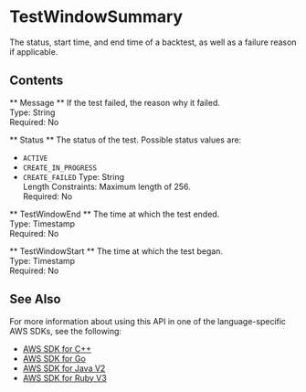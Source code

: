 # TestWindowSummary<a name="API_TestWindowSummary"></a>

The status, start time, and end time of a backtest, as well as a failure reason if applicable\.

## Contents<a name="API_TestWindowSummary_Contents"></a>

 ** Message **   <a name="forecast-Type-TestWindowSummary-Message"></a>
If the test failed, the reason why it failed\.  
Type: String  
Required: No

 ** Status **   <a name="forecast-Type-TestWindowSummary-Status"></a>
The status of the test\. Possible status values are:  
+  `ACTIVE` 
+  `CREATE_IN_PROGRESS` 
+  `CREATE_FAILED` 
Type: String  
Length Constraints: Maximum length of 256\.  
Required: No

 ** TestWindowEnd **   <a name="forecast-Type-TestWindowSummary-TestWindowEnd"></a>
The time at which the test ended\.  
Type: Timestamp  
Required: No

 ** TestWindowStart **   <a name="forecast-Type-TestWindowSummary-TestWindowStart"></a>
The time at which the test began\.  
Type: Timestamp  
Required: No

## See Also<a name="API_TestWindowSummary_SeeAlso"></a>

For more information about using this API in one of the language\-specific AWS SDKs, see the following:
+  [AWS SDK for C\+\+](https://docs.aws.amazon.com/goto/SdkForCpp/forecast-2018-06-26/TestWindowSummary) 
+  [AWS SDK for Go](https://docs.aws.amazon.com/goto/SdkForGoV1/forecast-2018-06-26/TestWindowSummary) 
+  [AWS SDK for Java V2](https://docs.aws.amazon.com/goto/SdkForJavaV2/forecast-2018-06-26/TestWindowSummary) 
+  [AWS SDK for Ruby V3](https://docs.aws.amazon.com/goto/SdkForRubyV3/forecast-2018-06-26/TestWindowSummary) 